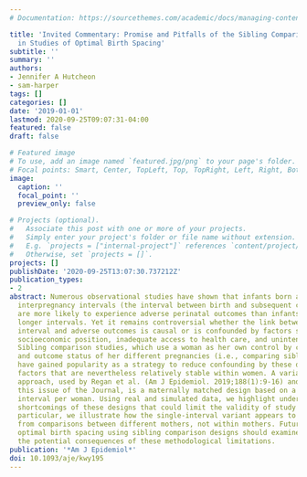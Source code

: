 ```yaml
---
# Documentation: https://sourcethemes.com/academic/docs/managing-content/

title: 'Invited Commentary: Promise and Pitfalls of the Sibling Comparison Design
  in Studies of Optimal Birth Spacing'
subtitle: ''
summary: ''
authors:
- Jennifer A Hutcheon
- sam-harper
tags: []
categories: []
date: '2019-01-01'
lastmod: 2020-09-25T09:07:31-04:00
featured: false
draft: false

# Featured image
# To use, add an image named `featured.jpg/png` to your page's folder.
# Focal points: Smart, Center, TopLeft, Top, TopRight, Left, Right, BottomLeft, Bottom, BottomRight.
image:
  caption: ''
  focal_point: ''
  preview_only: false

# Projects (optional).
#   Associate this post with one or more of your projects.
#   Simply enter your project's folder or file name without extension.
#   E.g. `projects = ["internal-project"]` references `content/project/deep-learning/index.md`.
#   Otherwise, set `projects = []`.
projects: []
publishDate: '2020-09-25T13:07:30.737212Z'
publication_types:
- 2
abstract: Numerous observational studies have shown that infants born after short
  interpregnancy intervals (the interval between birth and subsequent conception)
  are more likely to experience adverse perinatal outcomes than infants born following
  longer intervals. Yet it remains controversial whether the link between short interpregnancy
  interval and adverse outcomes is causal or is confounded by factors such as low
  socioeconomic position, inadequate access to health care, and unintended pregnancy.
  Sibling comparison studies, which use a woman as her own control by comparing exposure
  and outcome status of her different pregnancies (i.e., comparing sibling offspring),
  have gained popularity as a strategy to reduce confounding by these difficult-to-measure
  factors that are nevertheless relatively stable within women. A variant of this
  approach, used by Regan et al. (Am J Epidemiol. 2019;188(1):9-16) and reported in
  this issue of the Journal, is a maternally matched design based on a single interpregnancy
  interval per woman. Using real and simulated data, we highlight underappreciated
  shortcomings of these designs that could limit the validity of study findings. In
  particular, we illustrate how the single-interval variant appears to derive estimates
  from comparisons between different mothers, not within mothers. Future studies of
  optimal birth spacing using sibling comparison designs should examine in detail
  the potential consequences of these methodological limitations.
publication: '*Am J Epidemiol*'
doi: 10.1093/aje/kwy195
---
```

